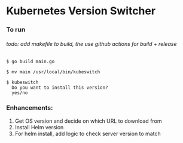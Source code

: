 # Kubernetes Version Switcher


### To run

###### todo: add makefile to build, the use github actions for build + release

```
$ go build main.go

$ mv main /usr/local/bin/kubeswitch

$ kubeswitch
  Do you want to install this version?
  yes/no

```

### Enhancements:

1. Get OS version and decide on which URL to download from
2. Install Helm version 
3. For helm install, add logic to check server version to match
